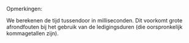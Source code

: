 Opmerkingen:

We berekenen de tijd tussendoor in milliseconden. Dit voorkomt grote afrondfouten bij het gebruik van de ledigingsduren (die oorspronkelijk kommagetallen zijn).

